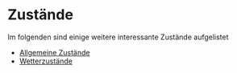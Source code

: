 # Zustände

Im folgenden sind einige weitere interessante Zustände aufgelistet

* [Allgemeine Zustände](zustaende.md)
* [Wetterzustände](wetterzustaende.md)


